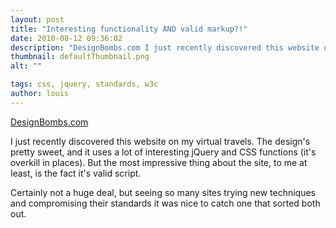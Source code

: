 ```yaml
---
layout: post
title: "Interesting functionality AND valid markup?!"
date: 2010-08-12 09:36:02
description: "DesignBombs.com I just recently discovered this website on my virtual travels. The design&#8217;s pretty sweet, and it uses a lot of interesting jQuery and CSS functions (it&#8217;s overkill in places). But the most impressive thing about the site, to me&#8230;"
thumbnail: defaultThumbnail.png
alt: ""

tags: css, jquery, standards, w3c
author: louis
---
```


<p><a href="http://www.designbombs.com/">DesignBombs.com</a></p>

<p>I just recently discovered this website on my virtual travels. The design's pretty sweet, and it uses a lot of interesting jQuery and <span class="caps">CSS </span>functions (it's overkill in places). But the most impressive thing about the site, to me at least, is the fact it's valid script.</p>

<p>Certainly not a huge deal, but seeing so many sites trying new techniques and compromising their standards it was nice to catch one that sorted both out.</p>
